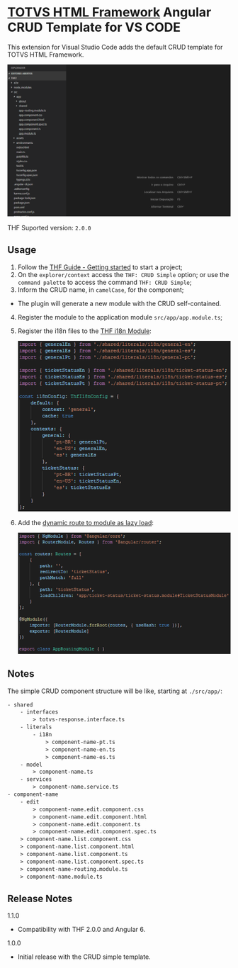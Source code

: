 # [TOTVS HTML Framework](https://thf.totvs.com.br/) Angular CRUD Template for VS CODE

This extension for Visual Studio Code adds the default CRUD template for TOTVS HTML Framework.

![Use Extension](https://github.com/totvs/thf-angular-crud-templates/raw/master/assets/images/totvs-thf-crud.gif)

THF Suported version: `2.0.0`

## Usage

1. Follow the [THF Guide - Getting started](https://thf.totvs.com.br/guides/getting-started) to start a project;
2. On the `explorer/context` access the `THF: CRUD Simple` option; or use the `command palette` to access the command `THF: CRUD Simple`;
3. Inform the CRUD name, in `camelCase`, for the component;
* The plugin will generate a new module with the CRUD self-contained.
4. Register the module to the application module `src/app/app.module.ts`;
5. Register the i18n files to the [THF i18n Module](https://thf.totvs.com.br/documentation/thf-i18n):

    ![i18n sample](https://github.com/totvs/thf-angular-crud-templates/raw/master/assets/images/i18n.png)
    
6. Add the [dynamic route to module as lazy load](https://angular.io/guide/lazy-loading-ngmodules):
    
    ![module route to lazy load](https://github.com/totvs/thf-angular-crud-templates/raw/master/assets/images/route.png)

## Notes

The simple CRUD component structure will be like, starting at `./src/app/`:

```html
- shared
    - interfaces
        > totvs-response.interface.ts
    - literals
        - i18n
            > component-name-pt.ts
            > component-name-en.ts
            > component-name-es.ts
    - model
        > component-name.ts
    - services
        > component-name.service.ts
- component-name
    - edit
        > component-name.edit.component.css
        > component-name.edit.component.html
        > component-name.edit.component.ts
        > component-name.edit.component.spec.ts
    > component-name.list.component.css
    > component-name.list.component.html
    > component-name.list.component.ts
    > component-name.list.component.spec.ts
    > component-name-routing.module.ts
    > component-name.module.ts
```

## Release Notes

1.1.0
* Compatibility with THF 2.0.0 and Angular 6.

1.0.0
* Initial release with the CRUD simple template.
